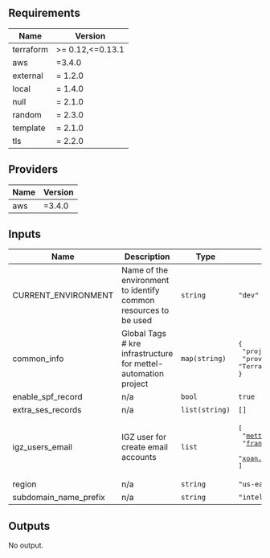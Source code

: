 ## Requirements

| Name | Version |
|------|---------|
| terraform | >= 0.12,<=0.13.1 |
| aws | =3.4.0 |
| external | = 1.2.0 |
| local | = 1.4.0 |
| null | = 2.1.0 |
| random | = 2.3.0 |
| template | = 2.1.0 |
| tls | = 2.2.0 |

## Providers

| Name | Version |
|------|---------|
| aws | =3.4.0 |

## Inputs

| Name | Description | Type | Default | Required |
|------|-------------|------|---------|:--------:|
| CURRENT\_ENVIRONMENT | Name of the environment to identify common resources to be used | `string` | `"dev"` | no |
| common\_info | Global Tags # kre infrastructure for mettel-automation project | `map(string)` | <pre>{<br>  "project": "mettel-automation-kre",<br>  "provisioning": "Terraform"<br>}</pre> | no |
| enable\_spf\_record | n/a | `bool` | `true` | no |
| extra\_ses\_records | n/a | `list(string)` | `[]` | no |
| igz\_users\_email | IGZ user for create email accounts | `list` | <pre>[<br>  "mettel@intelygenz.com",<br>  "francisco.capllonch@intelygenz.com",<br>  "xoan.mallon@intelygenz.com"<br>]</pre> | no |
| region | n/a | `string` | `"us-east-1"` | no |
| subdomain\_name\_prefix | n/a | `string` | `"intelygenz"` | no |

## Outputs

No output.

